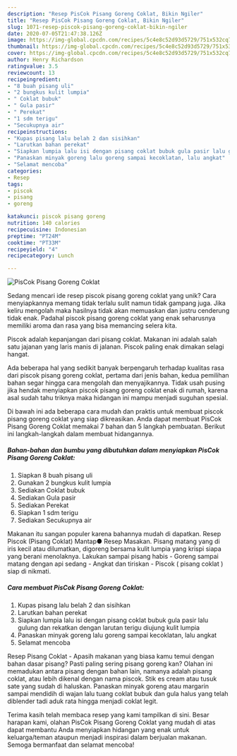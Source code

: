 ```yaml
---
description: "Resep PisCok Pisang Goreng Coklat, Bikin Ngiler"
title: "Resep PisCok Pisang Goreng Coklat, Bikin Ngiler"
slug: 1071-resep-piscok-pisang-goreng-coklat-bikin-ngiler
date: 2020-07-05T21:47:38.126Z
image: https://img-global.cpcdn.com/recipes/5c4e8c52d93d5729/751x532cq70/piscok-pisang-goreng-coklat-foto-resep-utama.jpg
thumbnail: https://img-global.cpcdn.com/recipes/5c4e8c52d93d5729/751x532cq70/piscok-pisang-goreng-coklat-foto-resep-utama.jpg
cover: https://img-global.cpcdn.com/recipes/5c4e8c52d93d5729/751x532cq70/piscok-pisang-goreng-coklat-foto-resep-utama.jpg
author: Henry Richardson
ratingvalue: 3.5
reviewcount: 13
recipeingredient:
- "8 buah pisang uli"
- "2 bungkus kulit lumpia"
- " Coklat bubuk"
- " Gula pasir"
- " Perekat"
- "1 sdm terigu"
- "Secukupnya air"
recipeinstructions:
- "Kupas pisang lalu belah 2 dan sisihkan"
- "Larutkan bahan perekat"
- "Siapkan lumpia lalu isi dengan pisang coklat bubuk gula pasir lalu gulung dan rekatkan dengan larutan terigu diujung kulit lumpia"
- "Panaskan minyak goreng lalu goreng sampai kecoklatan, lalu angkat"
- "Selamat mencoba"
categories:
- Resep
tags:
- piscok
- pisang
- goreng

katakunci: piscok pisang goreng 
nutrition: 140 calories
recipecuisine: Indonesian
preptime: "PT24M"
cooktime: "PT33M"
recipeyield: "4"
recipecategory: Lunch

---
```



![PisCok Pisang Goreng Coklat](https://img-global.cpcdn.com/recipes/5c4e8c52d93d5729/751x532cq70/piscok-pisang-goreng-coklat-foto-resep-utama.jpg)

Sedang mencari ide resep piscok pisang goreng coklat yang unik? Cara menyiapkannya memang tidak terlalu sulit namun tidak gampang juga. Jika keliru mengolah maka hasilnya tidak akan memuaskan dan justru cenderung tidak enak. Padahal piscok pisang goreng coklat yang enak seharusnya memiliki aroma dan rasa yang bisa memancing selera kita.

Piscok adalah kepanjangan dari pisang coklat. Makanan ini adalah salah satu jajanan yang laris manis di jalanan. Piscok paling enak dimakan selagi hangat.

Ada beberapa hal yang sedikit banyak berpengaruh terhadap kualitas rasa dari piscok pisang goreng coklat, pertama dari jenis bahan, kedua pemilihan bahan segar hingga cara mengolah dan menyajikannya. Tidak usah pusing jika hendak menyiapkan piscok pisang goreng coklat enak di rumah, karena asal sudah tahu triknya maka hidangan ini mampu menjadi suguhan spesial.


Di bawah ini ada beberapa cara mudah dan praktis untuk membuat piscok pisang goreng coklat yang siap dikreasikan. Anda dapat membuat PisCok Pisang Goreng Coklat memakai 7 bahan dan 5 langkah pembuatan. Berikut ini langkah-langkah dalam membuat hidangannya.

<!--inarticleads1-->

##### Bahan-bahan dan bumbu yang dibutuhkan dalam menyiapkan PisCok Pisang Goreng Coklat:

1. Siapkan 8 buah pisang uli
1. Gunakan 2 bungkus kulit lumpia
1. Sediakan  Coklat bubuk
1. Sediakan  Gula pasir
1. Sediakan  Perekat
1. Siapkan 1 sdm terigu
1. Sediakan Secukupnya air


Makanan itu sangan populer karena bahannya mudah di dapatkan. Resep Piscok (Pisang Coklat) Mantap● Resep Masakan. Pisang matang yang di iris kecil atau dilumatkan, digoreng bersama kulit lumpia yang krispi siapa yang berani menolaknya. Lakukan sampai pisang habis - Goreng sampai matang dengan api sedang - Angkat dan tiriskan - Piscok ( pisang coklat ) siap di nikmati. 

<!--inarticleads2-->

##### Cara membuat PisCok Pisang Goreng Coklat:

1. Kupas pisang lalu belah 2 dan sisihkan
1. Larutkan bahan perekat
1. Siapkan lumpia lalu isi dengan pisang coklat bubuk gula pasir lalu gulung dan rekatkan dengan larutan terigu diujung kulit lumpia
1. Panaskan minyak goreng lalu goreng sampai kecoklatan, lalu angkat
1. Selamat mencoba


Resep Pisang Coklat - Apasih makanan yang biasa kamu temui dengan bahan dasar pisang? Pasti paling sering pisang goreng kan? Olahan ini memadukan antara pisang dengan bahan lain, namanya adalah pisang coklat, atau lebih dikenal dengan nama piscok. Stik es cream atau tusuk sate yang sudah di haluskan. Panaskan minyak goreng atau margarin sampai mendidih di wajan lalu tuang coklat bubuk dan gula halus yang telah diblender tadi aduk rata hingga menjadi coklat legit. 

Terima kasih telah membaca resep yang kami tampilkan di sini. Besar harapan kami, olahan PisCok Pisang Goreng Coklat yang mudah di atas dapat membantu Anda menyiapkan hidangan yang enak untuk keluarga/teman ataupun menjadi inspirasi dalam berjualan makanan. Semoga bermanfaat dan selamat mencoba!
